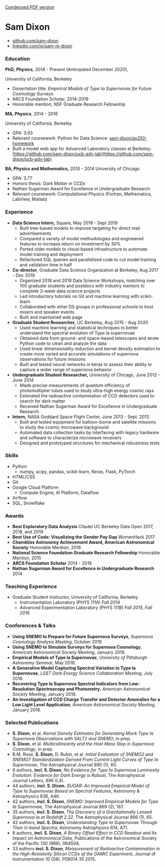 [Condensed PDF version](https://github.com/sam-dixon/resume/blob/master/resume072320.pdf)

# Sam Dixon

* [github.com/sam-dixon](https://github.com/sam-dixon)
* [linkedin.com/in/sam-m-dixon](https://www.linkedin.com/in/sam-m-dixon/)

### Education

**PhD,** **Physics**, 2014 - Present (Anticipated December 2020),

University of California, Berkeley

* Dissertation title: *Empirical Models of Type Ia Supernovae for Future Cosmology Surveys*
* ARCS Foundation Scholar, 2014-2019
* Honorable mention, NSF Graduate Research Fellowship

**MA, Physics**, 2014 - 2016

University of California, Berkeley

* GPA: 3.93
* Relevant coursework: Python for Data Science: [sam-dixon/ay250-homework](https://github.com/sam-dixon/ay250-homework)
* Built a model web app for Advanced Laboratory classes at Berkeley: [https://github.com/sam-dixon/ucb-adv-lab](https://github.com/sam-dixon/ucb-adv-lab)

**BA, Physics and Mathematics,** 2010 - 2014
University of Chicago
* GPA: 3.77
* Honors thesis: *Dark Matter in CCDs*
* Nathan Sugarman Award for Excellence in Undergraduate Research
* Relevant coursework: Computational Physics (Fortran, Mathematica, LabView, Matlab)

### Experience

- **Data Science Intern,** Square, May 2019 - Sept 2019
    - Built tree-based models to improve targeting for direct mail advertisements
    - Compared a variety of model methodologies and engineered features to increase return on investment by 30%
    - Ported older models to cloud-based infrastructure to automate model training and deployment
    - Refactored SQL queries and parallelized code to cut model training and validation time in half
- **Co-director**, Graduate Data Science Organization at Berkeley, Aug 2017 - Dec 2019
    - Organized 2018 and 2019 Data Science Workshops, matching over 100 graduate students and postdocs with industry mentors to complete 3-week data science projects
    - Led introductory tutorials on Git and machine learning with scikit-learn
    - Collaborated with other DS groups in professional schools to host mixers and
    speaker events
    - Built and maintained web page
- **Graduate Student Researcher,** UC Berkeley, Aug 2015 - Aug 2020
    - Used machine learning and statistical techniques to better understand the spectral evolution of Type Ia supernovae
    - Obtained data from ground- and space-based telescopes and wrote Python code to clean and analyze the data
    - Used linear dimensionality reduction and kernel density estimation to create more varied and accurate simulations of supernova observations for future missions
    - Built and tested neural networks in keras to assess their ability to capture a wider range of supernova behavior
- **Undergraduate Student Researcher,** University of Chicago, June 2012 - June 2014
    - Made precise measurements of quantum efficiency of photomultiplier tubes
    used to study ultra-high energy cosmic rays
    - Estimated the radioactive contamination of CCD detectors used to search
    for dark matter
    - Received Nathan Sugarman Award for Excellence in Undergraduate Research
- **Intern,** NASA Goddard Space Flight Center, June 2013 - Sept. 2013
    - Built and tested equipment for balloon-borne and satellite missions to study the cosmic microwave background
    - Automated data collection tasks by interfacing with legacy hardware and software to characterize microwave receivers
    - Designed and prototyped structures for mechanical robustness tests

### Skills

- Python
    - numpy, scipy, pandas, scikit-learn, Keras, Flask, PyTorch
- HTML/CSS
- Git
- Google Cloud Platform
    - Compute Engine, AI Platform, Dataflow
- Airflow
- SQL, Snowflake

### Awards

- **Best Exploratory Data Analysis**
Citadel UC Berkeley Data Open 2017, 2018, and 2019
- **Best Use of Code: Visualizing the Gender Pay Gap**
WomenHack 2017
- **Chambliss Astronomy Achievement Award, American Astronomical Society**
Honorable Mention, 2016
- **National Science Foundation Graduate Research Fellowship**
Honorable Mention, 2015
- **ARCS Foundation Scholar**
2014 - 2019
- **Nathan Sugarman Award for Excellence in Undergraduate Research**
2014

### Teaching Experience

- Graduate Student Instructor, University of California, Berkeley
    - Instrumentation Laboratory (PHYS 111A) *Fall 2014*
    - Advanced Experimentation Laboratory (PHYS 111B) *Fall 2015, Fall 2016*

### Conferences & Talks

- **Using SNEMO to Prepare for Future Supernova Surveys**, *Supernova Cosmology Analysis Meeting*, October 2019
- **Using SNEMO to Simulate Surveys for Supernova Cosmology**, *American Astronomical Society Meeting*, January 2019.
- **Empirical Models of Type Ia Supernovae**, *University of Pittsburgh Astronomy Semina*r, May 2019.
- **A Generative Model Capturing Spectral Variation in Type Ia Supernovae**, *LSST Dark Energy Science Collaboration Meeting*, July 2018.
- **Recovering Type Ia Supernova Spectral Indicators from Low-Resolution Spectroscopy and Photometry**, *American Astronomical Society Meeting*, January 2018.
- **An Investigation of CCD Charge Transfer and Detector Anomalies for a Low Light Level Application**, *American Astronomical Society Meeting*, January 2016.

### Selected Publications

- **S. Dixon**, et al. *Kernel Density Estimates for Generating Mock Type Ia Supernova Observations with SALT2 and SNEMO*, in prep.
- **S. Dixon**, et al. *Multicollinearity and the Host Mass Step in Supernova Cosmology*, in prep.
- B.M. Rose, **S. Dixon**, D. Rubin, et al. *Initial Evaluation of SNEMO2 and SNEMO7 Standardization Derived From Current Light Curves of Type Ia Supernovae*, The Astrophysical Journal 890 (1), 60.
- 9 authors, **incl. S. Dixon**, *No Evidence for Type Ia Supernova Luminosity Evolution: Evidence for Dark Energy is Robust*, The Astrophysical Journal Letters, 896 (L4).
- 44 authors, **incl. S. Dixon.** *SUGAR: An Improved Empirical Model of Type Ia Supernovae Based on Spectral Features*, Astronomy & Astrophysics 636, A46.
- 42 authors, **incl. S. Dixon**, *SNEMO: Improved Empirical Models for Type Ia Supernovae*, The Astrophysical Journal 869 (2), 167.
- 35 authors, **incl. S. Dixon**, *The Discovery of a Gravitationally Lensed Supernova Ia at Redshift 2.22*, The Astrophysical Journal 866 (1), 65.
- 42 authors, **incl. S. Dixon**, *Understanding Type Ia Supernovae Through Their U-band Spectra*, Astronomy Astrophysics 614, A71.
- 8 authors, **incl. S. Dixon**, *A Binary Offset Effect in CCD Readout and Its Impact on Astronomical Data*, Publications of the Astronomical Society of the Pacific 130 (988), 064504.
- 33 authors **incl. S. Dixon**, *Measurement of Radioactive Contamination in the High-Resistivity Silicon CCDs of the DAMIC Experiment*, Journal of Instrumentation 10 (08), P08014 35 2015.